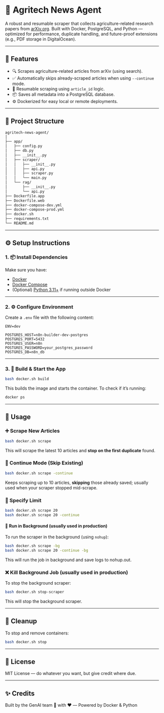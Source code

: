 # 🧠 Agritech News Agent

A robust and resumable scraper that collects agriculture-related research papers from [arXiv.org](https://arxiv.org). Built with Docker, PostgreSQL, and Python — optimized for performance, duplicate handling, and future-proof extensions (e.g., PDF storage in DigitalOcean).

---

## 🚀 Features

- 🔍 Scrapes agriculture-related articles from arXiv (using search).
- ✅ Automatically skips already-scraped articles when using `--continue` mode.
- 🧠 Resumable scraping using `article_id` logic.
- 📦 Saves all metadata into a PostgreSQL database.
- ⚙️ Dockerized for easy local or remote deployments.

---

## 📁 Project Structure

```bash
agritech-news-agent/
│
├── app/
│   ├── config.py
│   ├── db.py
│   ├── __init__.py
│   ├── scraper/
│   │   ├── __init__.py
│   │   ├── api.py
│   │   ├── scraper.py
│   │   └── main.py
│   └── rag/                     
│       ├── __init__.py
│       └── api.py
├── Dockerfile.app
├── Dockerfile.web
├── docker-compose-dev.yml
├── docker-compose-prod.yml
├── docker.sh
├── requirements.txt
└── README.md
```
---

## ⚙️ Setup Instructions

### 1. 📦 Install Dependencies

Make sure you have:

- [Docker](https://www.docker.com/)
- [Docker Compose](https://docs.docker.com/compose/)
- (Optional) [Python 3.11+](https://www.python.org/) if running outside Docker

---

### 2. ⚙️ Configure Environment

Create a `.env` file with the following content:

```env
ENV=dev

POSTGRES_HOST=n8n-builder-dev-postgres
POSTGRES_PORT=5432
POSTGRES_USER=n8n
POSTGRES_PASSWORD=your_postgres_password
POSTGRES_DB=n8n_db
```

---

### 3. 🐳 Build & Start the App

```bash
bash docker.sh build
```

This builds the image and starts the container. To check if it’s running:

```bash
docker ps
```

---

## 🧪 Usage

### ➕ Scrape New Articles

```bash
bash docker.sh scrape
```

This will scrape the latest 10 articles and **stop on the first duplicate** found.

### 🔁 Continue Mode (Skip Existing)

```bash
bash docker.sh scrape -continue
```

Keeps scraping up to 10 articles, **skipping** those already saved; usually used when your scraper stopped mid-scrape.

### 🎯 Specify Limit

```bash
bash docker.sh scrape 20
bash docker.sh scrape 20 -continue
```

#### 🧩 Run in Background (usually used in production)

To run the scraper in the background (using `nohup`):

```bash
bash docker.sh scrape -bg
bash docker.sh scrape 20 -continue -bg
```

This will run the job in background and save logs to nohup.out.

### ❌ Kill Background Job (usually used in production)

To stop the background scraper:

```bash
bash docker.sh stop-scraper
```

This will stop the background scraper.

---

## 🧼 Cleanup

To stop and remove containers:

```bash
bash docker.sh stop
```

---

## 📄 License

MIT License — do whatever you want, but give credit where due.

---
## ✨ Credits

Built by the GenAI team 🧠 with ❤️ — Powered by Docker & Python